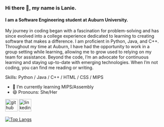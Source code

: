 ### Hi there 👋, my name is Lanie.
#### I am a Software Engineering student at Auburn University.
My journey in coding began with a fascination for problem-solving and has since evolved into a college experience dedicated to learning to creating software that makes a difference. I am proficient in Python, Java, and C++. Throughout my time at Auburn, I have had the opportunity to work in a group setting while learning, allowing me to grow used to relying on my team for assistance. Beyond the code, I’m an advocate for continuous learning and staying up-to-date with emerging technologies. When I’m not coding, you can find me reading or writing.

Skills: Python / Java / C++ / HTML / CSS / MIPS

- 🌱 I’m currently learning MIPS/Assembly 
- 😄 Pronouns: She/Her 


[<img src='https://cdn.jsdelivr.net/npm/simple-icons@3.0.1/icons/github.svg' alt='github' height='40'>](https://github.com/lpl0007)  [<img src='https://cdn.jsdelivr.net/npm/simple-icons@3.0.1/icons/linkedin.svg' alt='linkedin' height='40'>](https://www.linkedin.com/in/lanie-louque/)  

[![Top Langs](https://github-readme-stats.vercel.app/api/top-langs/?username=lpl0007)](https://github.com/anuraghazra/github-readme-stats)
